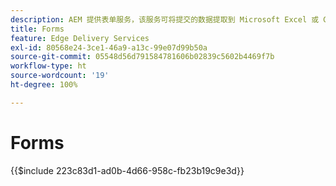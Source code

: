 ```yaml
---
description: AEM 提供表单服务，该服务可将提交的数据提取到 Microsoft Excel 或 Google 工作表文档中。
title: Forms
feature: Edge Delivery Services
exl-id: 80568e24-3ce1-46a9-a13c-99e07d99b50a
source-git-commit: 05548d56d791584781606b02839c5602b4469f7b
workflow-type: ht
source-wordcount: '19'
ht-degree: 100%

---
```


# Forms

{{$include 223c83d1-ad0b-4d66-958c-fb23b19c9e3d}}
